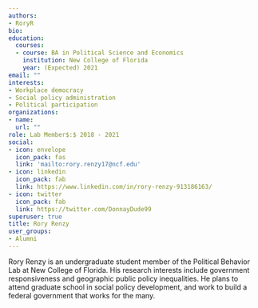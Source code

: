```yaml
---
authors:
- RoryR
bio: 
education:
  courses:
  - course: BA in Political Science and Economics
    institution: New College of Florida
    year: (Expected) 2021
email: ""
interests:
- Workplace democracy
- Social policy administration
- Political participation
organizations:
- name: 
  url: ""
role: Lab Member$:$ 2018 - 2021
social:
- icon: envelope
  icon_pack: fas
  link: 'mailto:rory.renzy17@ncf.edu'
- icon: linkedin
  icon_pack: fab
  link: https://www.linkedin.com/in/rory-renzy-913186163/
- icon: twitter
  icon_pack: fab
  link: https://twitter.com/DonnayDude99
superuser: true
title: Rory Renzy
user_groups:
- Alumni
---
```


Rory Renzy is an undergraduate student member of the Political Behavior Lab at New College of Florida. 
His research interests include government responsiveness and geographic public policy inequalities.
He plans to attend graduate school in social policy development, and work to build a federal government that works for the many.